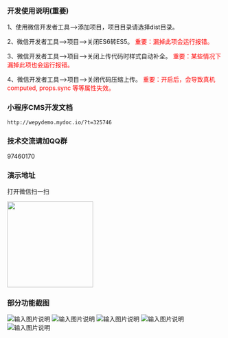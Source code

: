 ### 开发使用说明(重要)

1、使用微信开发者工具-->添加项目，项目目录请选择dist目录。

2、微信开发者工具-->项目-->关闭ES6转ES5。 <font color=red>重要：漏掉此项会运行报错。</font> 

3、微信开发者工具-->项目-->关闭上传代码时样式自动补全。  <font color=red>重要：某些情况下漏掉此项也会运行报错。</font> 

4、微信开发者工具-->项目-->关闭代码压缩上传。  <font color=red>重要：开启后，会导致真机computed, props.sync 等等属性失效。</font> 


### 小程序CMS开发文档
	http://wepydemo.mydoc.io/?t=325746


### 技术交流请加QQ群
97460170

### 演示地址

打开微信扫一扫

<img src="https://static.oschina.net/uploads/img/201810/26145752_exnu.jpg" width="200" height="200"/> 

    


### 部分功能截图

![输入图片说明](https://static.oschina.net/uploads/img/201810/26150653_PP14.png "在这里输入图片标题")
![输入图片说明](https://static.oschina.net/uploads/img/201810/26150710_o2EP.png "在这里输入图片标题")
![输入图片说明](https://static.oschina.net/uploads/img/201810/26150727_eJ8g.png "在这里输入图片标题")
![输入图片说明](https://static.oschina.net/uploads/img/201810/26150744_eFWe.png "在这里输入图片标题")
![输入图片说明](https://static.oschina.net/uploads/img/201810/26150804_H8Wy.png "在这里输入图片标题")



